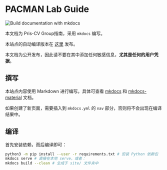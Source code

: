 # PACMAN Lab Guide

![Build documentation with mkdocs](https://github.com/pris-cv)

本文档为 Pris-CV Group指南，采用 `mkdocs` 编写。

本站点的自动编译版本在 [这里](https://pacman.cs.tsinghua.edu.cn/guide/) 发布。

本文档为公开发布，因此请不要在其中添加任何敏感信息，**尤其是任何的用户凭据**。

## 撰写

本站点内容使用 Markdown 进行编写。具体可查看 [mkdocs](https://www.mkdocs.org/) 和 [mkdocs-material](https://squidfunk.github.io/mkdocs-material/extensions/pymdown/) 文档。

如果创建了新页面，需要插入到 `mkdocs.yml` 的 `nav` 部分，否则将不会出现在编译结果中。

## 编译

首先安装依赖，而后编译即可：

```bash
python3 -m pip install --user -r requirements.txt # 安装 Python 依赖包
mkdocs serve # 直接在本地 serve，或者：
mkdocs build --clean # 生成于 site/ 文件夹中
```
